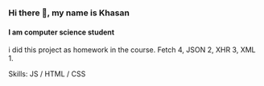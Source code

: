 ### Hi there 👋, my name is Khasan
#### I am computer science student
i did this project as homework in the course. Fetch 4, JSON 2, XHR 3, XML 1.

Skills:  JS / HTML / CSS
